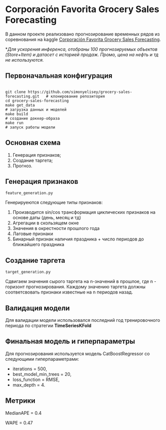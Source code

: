 # Corporación Favorita Grocery Sales Forecasting

В данном проекте реализовано прогнозирование временных рядов из соревнования на kaggle [Corporación Favorita Grocery Sales Forecasting](https://www.kaggle.com/competitions/favorita-grocery-sales-forecasting/overview).

**Для ускорения инференса, отобраны 100 прогнозируемых объектов (Store+Item) и датасет с историей продаж. Промо, цена на нефть и тд не используются.*

## Первоначальная конфигурация
```

git clone https://github.com/simonyelisey/grocery-sales-forecasting.git   # клонирование репозитория
cd grocery-sales-forecasting
make get_data                                                            # загрузка данных и моделей
make build                                                               # создание доккер-образа
make run                                                                 # запуск работы модели
```

## Основная схема
1. Генерация признаков;
2. Создание таргета;
3. Прогноз.

## Генерация признаков
`feature_generation.py`

Генерируеются следующие типы признаков:
1. Производится sin/cos трансформация циклических признаков на основе даты (день, месяц и тд)
2. Агрегации в скользящем окне
3. Значения в окрестности прошлого года
4. Лаговые признаки
5. Бинарный признак наличия праздника + число периодов до ближайшего праздника

## Создание таргета
`target_generation.py`

Сдвигаем значения сырого таргета на n-значений в прошлое, где n - горизонт прогнозирования.
Каждому значению таргета должны соответсвовать признаки известные на n периодов назад.

## Валидация модели
Для валидации модели использовался последний год тренировочного периода по стратегии **TimeSeriesKFold**

## Финальная модель и гиперпараметры
Для прогнозирования используется модель CatBoostRegressor со следующими гиперпараметрами:
- iterations = 500,
- best_model_min_trees = 20,
- loss_function = RMSE,
- max_depth = 4.

## Метрики
MedianAPE = 0.4

WAPE = 0.47
